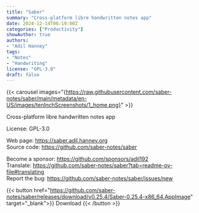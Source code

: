 ```yaml
---
title: "Saber"
summary: "Cross-platform libre handwritten notes app"
date: 2024-12-14T06:19:00Z
categories: ["Productivity"]
showAuthor: true
authors:
- "Adil Hanney"
tags: 
- "Notes"
- "Handwriting"
license: "GPL-3.0"
draft: false
---
```


{{< carousel images="{https://raw.githubusercontent.com/saber-notes/saber/main/metadata/en-US/images/tenInchScreenshots/1_home.png}" >}}

Cross-platform libre handwritten notes app

License: GPL-3.0

Web page: <https://saber.adil.hanney.org>  
Source code: <https://github.com/saber-notes/saber>

Become a sponsor: <https://github.com/sponsors/adil192>  
Translate: <https://github.com/saber-notes/saber?tab=readme-ov-file#translating>  
Report the bug: <https://github.com/saber-notes/saber/issues/new>  

{{< button href="https://github.com/saber-notes/saber/releases/download/v0.25.4/Saber-0.25.4-x86_64.AppImage" target="_blank">}}
Download
{{< /button >}}